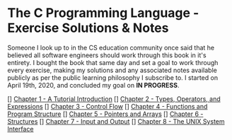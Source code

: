# The C Programming Language - Exercise Solutions & Notes

Someone I look up to in the CS education community once said that he believed all software engineers should work through this book in it's entirety. I bought the book that same day and set a goal to work through every exercise, making my solutions and any associated notes available publicly as per the public learning philosophy I subscribe to. I started on April 19th, 2020, and concluded my goal on __IN PROGRESS__.

[] [Chapter 1 - A Tutorial Introduction](1-intro)
[] [Chapter 2 - Types, Operators, and Expressions](2-types-operators-expressions)
[] [Chapter 3 - Control Flow](3-control-flow)
[] [Chapter 4 - Functions and Program Structure](4-fns-program-structure)
[] [Chapter 5 - Pointers and Arrays](5-pointers-and-arrays)
[] [Chapter 6 - Structures](6-structures)
[] [Chapter 7 - Input and Output](7-io)
[] [Chapter 8 - The UNIX System Interface](8-unix)
